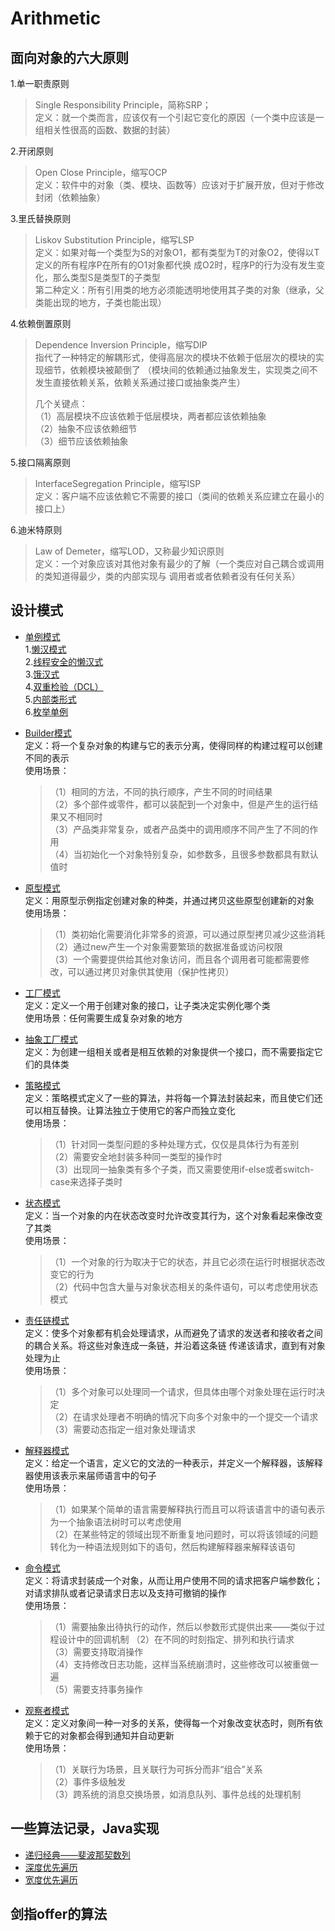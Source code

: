 # Arithmetic

## 面向对象的六大原则

1.单一职责原则  

> Single Responsibility Principle，简称SRP；  
> 定义：就一个类而言，应该仅有一个引起它变化的原因（一个类中应该是一组相关性很高的函数、数据的封装）

2.开闭原则  

> Open Close Principle，缩写OCP  
> 定义：软件中的对象（类、模块、函数等）应该对于扩展开放，但对于修改封闭（依赖抽象）

3.里氏替换原则  

> Liskov Substitution Principle，缩写LSP  
> 定义：如果对每一个类型为S的对象O1，都有类型为T的对象O2，使得以T定义的所有程序P在所有的O1对象都代换
成O2时，程序P的行为没有发生变化，那么类型S是类型T的子类型  
> 第二种定义：所有引用类的地方必须能透明地使用其子类的对象（继承，父类能出现的地方，子类也能出现）

4.依赖倒置原则  

> Dependence Inversion Principle，缩写DIP  
> 指代了一种特定的解耦形式，使得高层次的模块不依赖于低层次的模块的实现细节，依赖模块被颠倒了
（模块间的依赖通过抽象发生，实现类之间不发生直接依赖关系，依赖关系通过接口或抽象类产生）  
>
> 几个关键点：  
> （1）高层模块不应该依赖于低层模块，两者都应该依赖抽象  
> （2）抽象不应该依赖细节  
> （3）细节应该依赖抽象  

5.接口隔离原则  

> InterfaceSegregation Principle，缩写ISP  
> 定义：客户端不应该依赖它不需要的接口（类间的依赖关系应建立在最小的接口上）  

6.迪米特原则  

> Law of Demeter，缩写LOD，又称最少知识原则  
> 定义：一个对象应该对其他对象有最少的了解（一个类应对自己耦合或调用的类知道得最少，类的内部实现与
调用者或者依赖者没有任何关系）  

## 设计模式

- [单例模式](./src/designmodel/singleton)  
    1.[懒汉模式](./src/designmodel/singleton/Singleton1.java)  
    2.[线程安全的懒汉式](./src/designmodel/singleton/Singleton2.java)  
    3.[饿汉式](./src/designmodel/singleton/Singleton3.java)  
    4.[双重检验（DCL）](./src/designmodel/singleton/Singleton4.java)  
    5.[内部类形式](./src/designmodel/singleton/Singleton5.java)  
    6.[枚举单例](./src/designmodel/singleton/Singleton.java)  

- [Builder模式](./src/designmodel/builder/WindowsBuilder.java)  
    定义：将一个复杂对象的构建与它的表示分离，使得同样的构建过程可以创建不同的表示  
    使用场景：  
    > （1）相同的方法，不同的执行顺序，产生不同的时间结果  
    > （2）多个部件或零件，都可以装配到一个对象中，但是产生的运行结果又不相同时  
    > （3）产品类非常复杂，或者产品类中的调用顺序不同产生了不同的作用  
    > （4）当初始化一个对象特别复杂，如参数多，且很多参数都具有默认值时

- [原型模式](./src/designmodel/prototype/WordDocument.java)  
    定义：用原型示例指定创建对象的种类，并通过拷贝这些原型创建新的对象  
    使用场景：  
    > （1）类初始化需要消化非常多的资源，可以通过原型拷贝减少这些消耗   
    > （2）通过new产生一个对象需要繁琐的数据准备或访问权限  
    > （3）一个需要提供给其他对象访问，而且各个调用者可能都需要修改，可以通过拷贝对象供其使用（保护性拷贝）  

- [工厂模式](./src/designmodel/factory/FactoryClient.java)  
    定义：定义一个用于创建对象的接口，让子类决定实例化哪个类  
    使用场景：任何需要生成复杂对象的地方  

- [抽象工厂模式](./src/designmodel/factory/abstractfactory/AbstrctFactory.java)  
    定义：为创建一组相关或者是相互依赖的对象提供一个接口，而不需要指定它们的具体类

- [策略模式](./src/designmodel/strategy/PriceCalculator.java)  
    定义：策略模式定义了一些的算法，并将每一个算法封装起来，而且使它们还可以相互替换。让算法独立于使用它的客户而独立变化  
    使用场景：  
    > （1）针对同一类型问题的多种处理方式，仅仅是具体行为有差别  
    > （2）需要安全地封装多种同一类型的操作时  
    > （3）出现同一抽象类有多个子类，而又需要使用if-else或者switch-case来选择子类时  

- [状态模式](./src/designmodel/state)  
    定义：当一个对象的内在状态改变时允许改变其行为，这个对象看起来像改变了其类  
    使用场景：  
    > （1）一个对象的行为取决于它的状态，并且它必须在运行时根据状态改变它的行为  
    > （2）代码中包含大量与对象状态相关的条件语句，可以考虑使用状态模式

- [责任链模式](./src/designmodel/iterator_pattern)  
    定义：使多个对象都有机会处理请求，从而避免了请求的发送者和接收者之间的耦合关系。将这些对象连成一条链，并沿着这条链
    传递该请求，直到有对象处理为止  
    使用场景：  
    > （1）多个对象可以处理同一个请求，但具体由哪个对象处理在运行时决定  
    > （2）在请求处理者不明确的情况下向多个对象中的一个提交一个请求  
    > （3）需要动态指定一组对象处理请求  
    
- [解释器模式](./src/designmodel/interoreter/Client.java)  
    定义：给定一个语言，定义它的文法的一种表示，并定义一个解释器，该解释器使用该表示来届师语言中的句子  
    使用场景：  
    > （1）如果某个简单的语言需要解释执行而且可以将该语言中的语句表示为一个抽象语法树时可以考虑使用  
    > （2）在某些特定的领域出现不断重复地问题时，可以将该领域的问题转化为一种语法规则如下的语句，然后构建解释器来解释该语句
    
- [命令模式](./src/designmodel/command/Player.java)  
    定义：将请求封装成一个对象，从而让用户使用不同的请求把客户端参数化；对请求排队或者记录请求日志以及支持可撤销的操作  
    使用场景：  
    > （1）需要抽象出待执行的动作，然后以参数形式提供出来——类似于过程设计中的回调机制
    > （2）在不同的时刻指定、排列和执行请求  
    > （3）需要支持取消操作  
    > （4）支持修改日志功能，这样当系统崩溃时，这些修改可以被重做一遍  
    > （5）需要支持事务操作

- [观察者模式](./src/designmodel/observer/Test.java)  
    定义：定义对象间一种一对多的关系，使得每一个对象改变状态时，则所有依赖于它的对象都会得到通知并自动更新  
    使用场景：  
    > （1）关联行为场景，且关联行为可拆分而非“组合”关系   
    > （2）事件多级触发  
    > （3）跨系统的消息交换场景，如消息队列、事件总线的处理机制

## 一些算法记录，Java实现

- [递归经典——斐波那契数列](./src/acm/Fib.java)
- [深度优先遍历](./src/acm/DFS.java)
- [宽度优先遍历](./src/acm/BFS.java)


## 剑指offer的算法